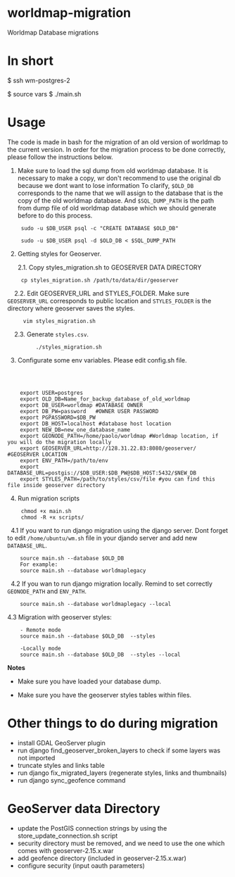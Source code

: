 # worldmap-migration
Worldmap Database migrations

In short
========

$ ssh wm-postgres-2

$ source vars
$ ./main.sh

Usage
=====

The code is made in bash for the migration of an old version of worldmap to the current version. In order for the migration process to be done correctly, please follow the instructions below.

1. Make sure to load the sql dump from old worldmap database. It is necessary to make a copy, wr don't recommend to use the original db because we dont want to lose information To clarify, `$OLD_DB` corresponds to the name that we will assign to the database that is the copy of the old worldmap database. And `$SQL_DUMP_PATH` is the path from dump file of old worldmap database which we should generate before to do this process.

		sudo -u $DB_USER psql -c "CREATE DATABASE $OLD_DB"

		sudo -u $DB_USER psql -d $OLD_DB < $SQL_DUMP_PATH

2. Getting styles for Geoserver.

    2.1. Copy styles_migration.sh to GEOSERVER DATA DIRECTORY

		cp styles_migration.sh /path/to/data/dir/geoserver

     2.2. Edit GEOSERVER_URL and STYLES_FOLDER. Make sure `GEOSERVER_URL` corresponds to public location and `STYLES_FOLDER` is the directory where geoserver saves the styles.

		 vim styles_migration.sh
     2.3. Generate `styles.csv`.

   	         ./styles_migration.sh

3. Configurate some env variables. Please edit config.sh file.

   	 
```
   	 
	export USER=postgres
	export OLD_DB=Name_for_backup_database_of_old_worldmap
	export DB_USER=worldmap #DATABASE OWNER
	export DB_PW=password   #OWNER USER PASSWORD
	export PGPASSWORD=$DB_PW
	export DB_HOST=localhost #database host location
	export NEW_DB=new_one_database_name
	export GEONODE_PATH=/home/paolo/worldmap #Worldmap location, if you will do the migration locally
	export GEOSERVER_URL=http://128.31.22.83:8080/geoserver/ #GEOSERVER LOCATION
	export ENV_PATH=/path/to/env
	export DATABASE_URL=postgis://$DB_USER:$DB_PW@$DB_HOST:5432/$NEW_DB
	export STYLES_PATH=/path/to/styles/csv/file #you can find this file inside geoserver directory

```

4. Run migration scripts

		chmod +x main.sh
		chmod -R +x scripts/
   4.1  If you want to run  django migration using the django server. Dont forget to edit `/home/ubuntu/wm.sh` file in your djando server and add new `DATABASE_URL`.

		source main.sh --database $OLD_DB
		For example:
		source main.sh --database worldmaplegacy
   4.2 If you wan to run django migration locally. Remind to set correctly `GEONODE_PATH` and `ENV_PATH`.

 		source main.sh --database worldmaplegacy --local

   4.3 Migration with geoserver styles:

		- Remote mode
		source main.sh --database $OLD_DB  --styles

		-Locally mode
		source main.sh --database $OLD_DB  --styles --local

**Notes**

- Make sure you have loaded your database dump.

- Make sure you have the geoserver styles tables within files.


Other things to do during migration
===================================

* install GDAL GeoServer plugin
* run django find_geoserver_broken_layers to check if some layers was not imported
* truncate styles and links table
* run django fix_migrated_layers (regenerate styles, links and thumbnails)
* run django sync_geofence command

GeoServer data Directory
========================

* update the PostGIS connection strings by using the store_update_connection.sh script
* security directory must be removed, and we need to use the one which comes with geoserver-2.15.x.war
* add geofence directory (included in geoserver-2.15.x.war)
* configure security (input oauth parameters)
